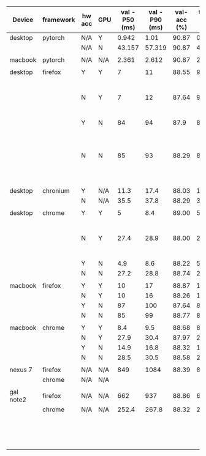| Device  |framework | hw acc |  GPU  | val - P50  (ms) | val - P90  (ms) | val-acc (%) | test - P50  (ms) | test - P90 (ms) | test-acc (%) | notes                                                                 |
|---------|----------|--------|-------|-----------------|-----------------|-------------|------------------|-----------------|--------------|-----------------------------------------------------------------------|
| desktop | pytorch  | N/A    | Y     | 0.942           | 1.01            | 90.87       | 0.956            | 1.065           | 91.13        |                                                                       |
|         |          | N/A    | N     | 43.157          | 57.319          | 90.87       | 43.214           | 58.111          | 91.13        |                                                                       |
|         |          |        |       |                 |                 |             |                  |                 |              |                                                                       |
| macbook | pytorch  | N/A    | N/A   | 2.361           | 2.612           | 90.87       | 2.336            | 2.608           | 91.16        |                                                                       |
|         |          |        |       |                 |                 |             |                  |                 |              |                                                                       |
| desktop | firefox  | Y      | Y     | 7               | 11              | 88.55       | 9                | 14              | 89.15        |                                                                       |
|         |          | N      | Y     | 7               | 12              | 87.64       | 9                | 13              | 89.48        | webGL setting is independent of hw acc setting                        |
|         |          | Y      | N     | 84              | 94              | 87.9        | 84               | 92              | 89.09        |                                                                       |
|         |          | N      | N     | 85              | 93              | 88.29       | 84               | 90              | 88.79        | hw acc options of firefox does not make any difference in computation |
|         |          |        |       |                 |                 |             |                  |                 |              |                                                                       |
| desktop | chronium | Y      | N/A   | 11.3            | 17.4            | 88.03       | 10.7             | 18.5            | 89.77        |                                                                       |
|         |          | N      | N/A   | 35.5            | 37.8            | 88.29       | 35.9             | 38.3            | 89.41        |                                                                       |
|         |          |        |       |                 |                 |             |                  |                 |              |                                                                       |
| desktop | chrome   | Y      | Y     | 5               | 8.4             | 89.00       | 5.1              | 8.2             | 88.92        |                                                                       |
|         |          | N      | Y     | 27.4            | 28.9            | 88.00       | 27.3             | 28.6            | 89.18        | webGL is disabled when hw acc is disabled                             |
|         |          | Y      | N     | 4.9             | 8.6             | 88.22       | 5                | 8.3             | 89.44        |                                                                       |
|         |          | N      | N     | 27.2            | 28.8            | 88.74       | 27.3             | 28.9            | 89.09        |                                                                       |
|         |          |        |       |                 |                 |             |                  |                 |              |                                                                       |
| macbook | firefox  | Y      | Y     | 10              | 17              | 88.87       | 10               | 17              | 88.67        |                                                                       |
|         |          | N      | Y     | 10              | 16              | 88.26       | 10               | 16              | 89.22        |                                                                       |
|         |          | Y      | N     | 87              | 100             | 87.64       | 88               | 94              | 89.09        |                                                                       |
|         |          | N      | N     | 85              | 99              | 88.77       | 84               | 95              | 89.18        |                                                                       |
|         |          |        |       |                 |                 |             |                  |                 |              |                                                                       |
| macbook | chrome   | Y      | Y     | 8.4             | 9.5             | 88.68       | 8.6              | 9.6             | 88.76        |                                                                       |
|         |          | N      | Y     | 27.9            | 30.4            | 87.97       | 28               | 32              | 89.51        |                                                                       |
|         |          | Y      | N     | 14.9            | 16.8            | 88.32       | 15               | 16.7            | 89.18        |                                                                       |
|         |          | N      | N     | 28.5            | 30.5            | 88.58       | 28.4             | 30.4            | 89.18        |                                                                       |
|         |          |        |       |                 |                 |             |                  |                 |              |                                                                       |
| nexus 7 | firefox  | N/A    | N/A   | 849             | 1084            | 88.39       | 845              | 1030.2          | 88.47        |                                                                       |
|         | chrome   | N/A    | N/A   |                 |                 |             |                  |                 |              |                                                                       |
|         |          |        |       |                 |                 |             |                  |                 |              |                                                                       |
|gal note2| firefox  | N/A    | N/A   | 662             | 937             | 88.86       | 652              | 876.2           | 89.12        |                                                                       |
|         | chrome   | N/A    | N/A   | 252.4           | 267.8           | 88.32       | 250.9            | 267.            | 89.31        |                                                                       |
|         |          |        |       |                 |                 |             |                  |                 |              |                                                                       |
|         |          |        |       |                 |                 |             |                  |                 |              |                                                                       |
|         |          |        |       |                 |                 |             |                  |                 |              |                                                                       |
|         |          |        |       |                 |                 |             |                  |                 |              |                                                                       |
|         |          |        |       |                 |                 |             |                  |                 |              |                                                                       |
|         |          |        |       |                 |                 |             |                  |                 |              |                                                                       |
|         |          |        |       |                 |                 |             |                  |                 |              |                                                                       |
|         |          |        |       |                 |                 |             |                  |                 |              |                                                                       |
|         |          |        |       |                 |                 |             |                  |                 |              |                                                                       |
|         |          |        |       |                 |                 |             |                  |                 |              |                                                                       |
|         |          |        |       |                 |                 |             |                  |                 |              |                                                                       |
|         |          |        |       |                 |                 |             |                  |                 |              |                                                                       |
|         |          |        |       |                 |                 |             |                  |                 |              |                                                                       |
|         |          |        |       |                 |                 |             |                  |                 |              |                                                                       |
|         |          |        |       |                 |                 |             |                  |                 |              |                                                                       |

